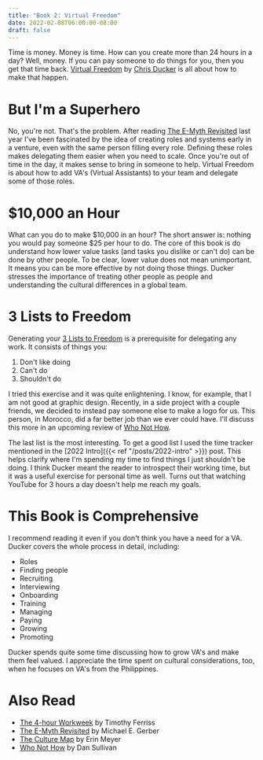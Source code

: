 ```yaml
---
title: "Book 2: Virtual Freedom"
date: 2022-02-08T06:00:00-08:00
draft: false
---
```


Time is money. Money is time. How can you create more than 24 hours in a day?
Well, money. If you can pay someone to do things for you, then you get that time
back.
[Virtual Freedom](https://smile.amazon.com/dp/1939529743/)
by
[Chris Ducker](https://www.chrisducker.com)
is all about how to make that happen.

# But I'm a Superhero

No, you're not. That's the problem. After reading
[The E-Myth Revisited](https://smile.amazon.com/dp/0887307280/)
last year I've been fascinated by the idea of creating roles and systems early
in a venture, even with the same person filling every role. Defining these roles
makes delegating them easier when you need to scale. Once you're out of time in
the day, it makes sense to bring in someone to help. Virtual Freedom is about how
to add VA's (Virtual Assistants) to your team and delegate some of those roles.

# $10,000 an Hour

What can you do to make $10,000 in an hour? The short answer is: nothing you would
pay someone $25 per hour to do. The core of this book is do understand how lower
value tasks (and tasks you dislike or can't do) can be done by other people. To
be clear, lower value does not mean unimportant. It means you can be more
effective by not doing those things. Ducker stresses the importance of treating
other people as people and understanding the cultural differences in a global
team.

# 3 Lists to Freedom

Generating your
[3 Lists to Freedom](https://www.virtualstafffinder.com/3-lists-freedom/)
is a prerequisite for delegating any work. It consists of things you:

1. Don't like doing
2. Can't do
3. Shouldn't do

I tried this exercise and it was quite enlightening. I know, for example, that
I am not good at graphic design. Recently, in a side project with a couple friends,
we decided to instead pay someone else to make a logo for us. This person, in
Morocco, did a far better job than we ever could have. I'll discuss this more in
an upcoming review of
[Who Not How](https://smile.amazon.com/dp/1401960588/).

The last list is the most interesting. To get a good list I used the time tracker
mentioned in the
[2022 Intro]({{< ref "/posts/2022-intro" >}})
post. This helps clarify where I'm spending my time to find things I just shouldn't
be doing. I think Ducker meant the reader to introspect their working time, but
it was a useful exercise for personal time as well. Turns out that watching YouTube
for 3 hours a day doesn't help me reach my goals.

# This Book is Comprehensive

I recommend reading it even if you don't think you have a need for a VA. Ducker
covers the whole process in detail, including:

* Roles
* Finding people
* Recruiting
* Interviewing
* Onboarding
* Training
* Managing
* Paying
* Growing
* Promoting


Ducker spends quite some time discussing how to grow VA's and make them feel valued.
I appreciate the time spent on cultural considerations, too, when he focuses on
VA's from the Philippines.

# Also Read

* [The 4-hour Workweek](https://smile.amazon.com/dp/0307465357/)
  by Timothy Ferriss
* [The E-Myth Revisited](https://smile.amazon.com/dp/0887307280/)
  by Michael E. Gerber
* [The Culture Map](https://smile.amazon.com/dp/1610392507/)
  by Erin Meyer
* [Who Not How](https://smile.amazon.com/dp/1401960588/)
  by Dan Sullivan